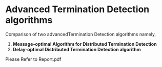 # Advanced Termination Detection algorithms

Comparison of two advancedTermination Detection algorithms namely,
1.	**Message-optimal Algorithm for Distributed Termination Detection**
2.	**Delay-optimal Distributed Termination Detection algorithm**

Please Refer to Report.pdf
